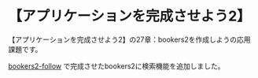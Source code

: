 # 【アプリケーションを完成させよう2】

【アプリケーションを完成させよう2】の27章：bookers2を作成しようの応用課題です。

[bookers2-follow](https://github.com/ibuki1124/bookers2-follow.git)
で完成させたbookers2に検索機能を追加しました。